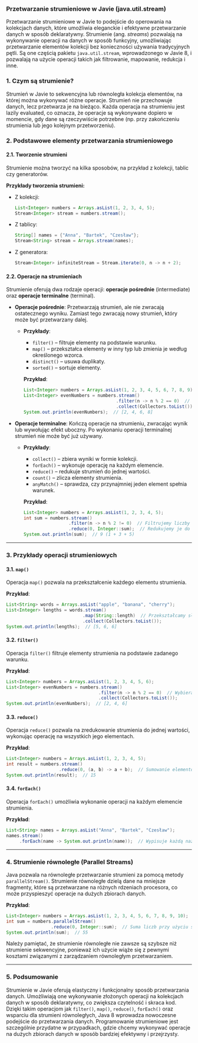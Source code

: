 ### **Przetwarzanie strumieniowe w Javie (java.util.stream)**

Przetwarzanie strumieniowe w Javie to podejście do operowania na kolekcjach danych, które umożliwia eleganckie i efektywne przetwarzanie danych w sposób deklaratywny. Strumienie (ang. *streams*) pozwalają na wykonywanie operacji na danych w sposób funkcyjny, umożliwiając przetwarzanie elementów kolekcji bez konieczności używania tradycyjnych pętli. Są one częścią pakietu `java.util.stream`, wprowadzonego w Javie 8, i pozwalają na użycie operacji takich jak filtrowanie, mapowanie, redukcja i inne.

### **1. Czym są strumienie?**

Strumień w Javie to sekwencyjna lub równoległa kolekcja elementów, na której można wykonywać różne operacje. Strumień nie przechowuje danych, lecz przetwarza je na bieżąco. Każda operacja na strumieniu jest lazily evaluated, co oznacza, że operacje są wykonywane dopiero w momencie, gdy dane są rzeczywiście potrzebne (np. przy zakończeniu strumienia lub jego kolejnym przetworzeniu).

### **2. Podstawowe elementy przetwarzania strumieniowego**

#### **2.1. Tworzenie strumieni**
Strumienie można tworzyć na kilka sposobów, na przykład z kolekcji, tablic czy generatorów.

**Przykłady tworzenia strumieni:**

- Z kolekcji:
  ```java
  List<Integer> numbers = Arrays.asList(1, 2, 3, 4, 5);
  Stream<Integer> stream = numbers.stream();
  ```

- Z tablicy:
  ```java
  String[] names = {"Anna", "Bartek", "Czesław"};
  Stream<String> stream = Arrays.stream(names);
  ```

- Z generatora:
  ```java
  Stream<Integer> infiniteStream = Stream.iterate(0, n -> n + 2);
  ```

#### **2.2. Operacje na strumieniach**

Strumienie oferują dwa rodzaje operacji: **operacje pośrednie** (intermediate) oraz **operacje terminalne** (terminal).

- **Operacje pośrednie**: Przetwarzają strumień, ale nie zwracają ostatecznego wyniku. Zamiast tego zwracają nowy strumień, który może być przetwarzany dalej.
  - **Przykłady**:
    - `filter()` – filtruje elementy na podstawie warunku.
    - `map()` – przekształca elementy w inny typ lub zmienia je według określonego wzorca.
    - `distinct()` – usuwa duplikaty.
    - `sorted()` – sortuje elementy.

    **Przykład**:
    ```java
    List<Integer> numbers = Arrays.asList(1, 2, 3, 4, 5, 6, 7, 8, 9);
    List<Integer> evenNumbers = numbers.stream()
                                       .filter(n -> n % 2 == 0)  // Filtrujemy liczby parzyste
                                       .collect(Collectors.toList());  // Zbieramy wynik w liście
    System.out.println(evenNumbers);  // [2, 4, 6, 8]
    ```

- **Operacje terminalne**: Kończą operacje na strumieniu, zwracając wynik lub wywołując efekt uboczny. Po wykonaniu operacji terminalnej strumień nie może być już używany.
  - **Przykłady**:
    - `collect()` – zbiera wyniki w formie kolekcji.
    - `forEach()` – wykonuje operację na każdym elemencie.
    - `reduce()` – redukuje strumień do jednej wartości.
    - `count()` – zlicza elementy strumienia.
    - `anyMatch()` – sprawdza, czy przynajmniej jeden element spełnia warunek.

    **Przykład**:
    ```java
    List<Integer> numbers = Arrays.asList(1, 2, 3, 4, 5);
    int sum = numbers.stream()
                     .filter(n -> n % 2 != 0)  // Filtrujemy liczby nieparzyste
                     .reduce(0, Integer::sum);  // Redukujemy je do sumy
    System.out.println(sum);  // 9 (1 + 3 + 5)
    ```

---

### **3. Przykłady operacji strumieniowych**

#### **3.1. `map()`**
Operacja `map()` pozwala na przekształcenie każdego elementu strumienia.

**Przykład**:
```java
List<String> words = Arrays.asList("apple", "banana", "cherry");
List<Integer> lengths = words.stream()
                             .map(String::length)  // Przekształcamy słowa na ich długości
                             .collect(Collectors.toList());
System.out.println(lengths);  // [5, 6, 6]
```

#### **3.2. `filter()`**
Operacja `filter()` filtruje elementy strumienia na podstawie zadanego warunku.

**Przykład**:
```java
List<Integer> numbers = Arrays.asList(1, 2, 3, 4, 5, 6);
List<Integer> evenNumbers = numbers.stream()
                                   .filter(n -> n % 2 == 0)  // Wybieramy liczby parzyste
                                   .collect(Collectors.toList());
System.out.println(evenNumbers);  // [2, 4, 6]
```

#### **3.3. `reduce()`**
Operacja `reduce()` pozwala na zredukowanie strumienia do jednej wartości, wykonując operację na wszystkich jego elementach.

**Przykład**:
```java
List<Integer> numbers = Arrays.asList(1, 2, 3, 4, 5);
int result = numbers.stream()
                    .reduce(0, (a, b) -> a + b);  // Sumowanie elementów
System.out.println(result);  // 15
```

#### **3.4. `forEach()`**
Operacja `forEach()` umożliwia wykonanie operacji na każdym elemencie strumienia.

**Przykład**:
```java
List<String> names = Arrays.asList("Anna", "Bartek", "Czesław");
names.stream()
     .forEach(name -> System.out.println(name));  // Wypisuje każdą nazwę
```

---

### **4. Strumienie równoległe (Parallel Streams)**

Java pozwala na równoległe przetwarzanie strumieni za pomocą metody `parallelStream()`. Strumienie równoległe dzielą dane na mniejsze fragmenty, które są przetwarzane na różnych rdzeniach procesora, co może przyspieszyć operacje na dużych zbiorach danych.

**Przykład**:
```java
List<Integer> numbers = Arrays.asList(1, 2, 3, 4, 5, 6, 7, 8, 9, 10);
int sum = numbers.parallelStream()
                 .reduce(0, Integer::sum);  // Suma liczb przy użyciu strumienia równoległego
System.out.println(sum);  // 55
```

Należy pamiętać, że strumienie równoległe nie zawsze są szybsze niż strumienie sekwencyjne, ponieważ ich użycie wiąże się z pewnymi kosztami związanymi z zarządzaniem równoległym przetwarzaniem.

---

### **5. Podsumowanie**

Strumienie w Javie oferują elastyczny i funkcjonalny sposób przetwarzania danych. Umożliwiają one wykonywanie złożonych operacji na kolekcjach danych w sposób deklaratywny, co zwiększa czytelność i skraca kod. Dzięki takim operacjom jak `filter()`, `map()`, `reduce()`, `forEach()` oraz wsparciu dla strumieni równoległych, Java 8 wprowadza nowoczesne podejście do przetwarzania danych. Programowanie strumieniowe jest szczególnie przydatne w przypadkach, gdzie chcemy wykonywać operacje na dużych zbiorach danych w sposób bardziej efektywny i przejrzysty.